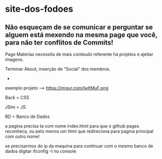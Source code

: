 # site-dos-fodoes
Não esqueçam de se comunicar e perguntar se alguem está mexendo na mesma page que você,
para não ter conflitos de Commits!
---------------------------------------------------------------------------------------

Page Materias necessita de mais conteudo referente há projetos e ajeitar imagens.

Terminar About, inserção de "Social" dos membros.

-

exemplo projeto --> https://imgur.com/lwltMuF.png

Back = CSS

JSim = JS

BD = Banco de Dados

a pagina precisa ta com nome index.html para que o github pages reconheca, ou pelo menos um html que redireciona para pagina principal com outro nome!

se precisarmos do ip da maquina para continuar com o mesmo banco de dados digitar ifconfig -I no console
